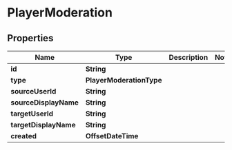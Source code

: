 

# PlayerModeration


## Properties

Name | Type | Description | Notes
------------ | ------------- | ------------- | -------------
**id** | **String** |  | 
**type** | **PlayerModerationType** |  | 
**sourceUserId** | **String** |  | 
**sourceDisplayName** | **String** |  | 
**targetUserId** | **String** |  | 
**targetDisplayName** | **String** |  | 
**created** | **OffsetDateTime** |  | 



